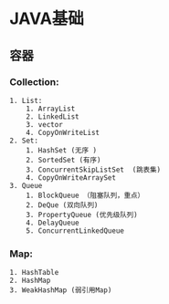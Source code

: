 # JAVA基础
## 容器
### Collection:
    1. List:
        1. ArrayList
        2. LinkedList
        3. vector
        4. CopyOnWriteList
    2. Set:
        1. HashSet (无序 )
        2. SortedSet (有序)
        3. ConcurrentSkipListSet  (跳表集)
        4. CopyOnWriteArraySet  
    3. Queue
        1. BlockQueue （阻塞队列，重点）
        2. DeQue (双向队列)
        3. PropertyQueue (优先级队列)
        4. DelayQueue
        5. ConcurrentLinkedQueue
### Map:
    1. HashTable
    2. HashMap
    3. WeakHashMap (弱引用Map)



